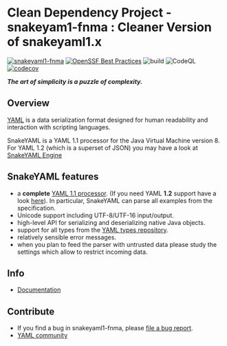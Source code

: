 # Clean Dependency Project - snakeyam1-fnma : Cleaner Version of snakeyaml1.x

[![snakeyaml1-fnma](https://api.securityscorecards.dev/projects/github.com/Clean-Dependency-Project/snakeyaml1-fnma/badge)](https://api.securityscorecards.dev/projects/github.com/Clean-Dependency-Project/snakeyaml1-fnma)
[![OpenSSF Best Practices](https://bestpractices.coreinfrastructure.org/projects/7554/badge)](https://bestpractices.coreinfrastructure.org/projects/7554)
![build](https://github.com/Clean-Dependency-Project/snakeyaml1-fnma/workflows/verify/badge.svg?branch=main)
![CodeQL](https://github.com/Clean-Dependency-Project/snakeyaml1-fnma/workflows/CodeQL/badge.svg?branch=main)
[![codecov](https://codecov.io/github/Clean-Dependency-Project/snakeyaml1-fnma/graph/badge.svg?token=XIELR7AEWP)](https://codecov.io/github/Clean-Dependency-Project/snakeyaml1-fnma)

***The art of simplicity is a puzzle of complexity.***

## Overview ##
[YAML](http://yaml.org) is a data serialization format designed for human readability and interaction with scripting languages.

SnakeYAML is a YAML 1.1 processor for the Java Virtual Machine version 8.
For YAML 1.2 (which is a superset of JSON) you may have a look at [SnakeYAML Engine](https://bitbucket.org/snakeyaml/snakeyaml-engine)

## SnakeYAML features ##

* a **complete** [YAML 1.1 processor](http://yaml.org/spec/1.1/current.html). (If you need YAML **1.2** support have a look [here](https://bitbucket.org/snakeyaml/snakeyaml-engine)). In particular, SnakeYAML can parse all examples from the specification.
* Unicode support including UTF-8/UTF-16 input/output.
* high-level API for serializing and deserializing native Java objects.
* support for all types from the [YAML types repository](http://yaml.org/type/index.html).
* relatively sensible error messages.
* when you plan to feed the parser with untrusted data please study the settings which allow to restrict incoming data.


## Info ##
 * [Documentation](https://bitbucket.org/snakeyaml/snakeyaml/wiki/Documentation)

## Contribute ##
* If you find a bug in snakeyaml1-fnma, please [file a bug report](https://github.com/Clean-Dependency-Project/snakeyaml1-fnma/issues/new/choose).
* [YAML community](https://matrix.to/#/%23chat:yaml.io)
